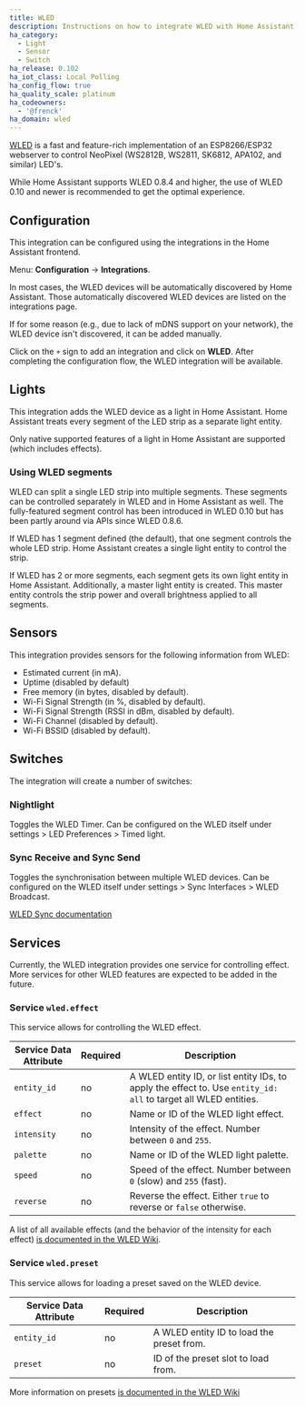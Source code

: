 ```yaml
---
title: WLED
description: Instructions on how to integrate WLED with Home Assistant.
ha_category:
  - Light
  - Sensor
  - Switch
ha_release: 0.102
ha_iot_class: Local Polling
ha_config_flow: true
ha_quality_scale: platinum
ha_codeowners:
  - '@frenck'
ha_domain: wled
---
```


[WLED](https://github.com/Aircoookie/WLED) is a fast and feature-rich
implementation of an ESP8266/ESP32 webserver to control
NeoPixel (WS2812B, WS2811, SK6812, APA102, and similar) LED's.

While Home Assistant supports WLED 0.8.4 and higher, the use of WLED 0.10 and
newer is recommended to get the optimal experience.

## Configuration

This integration can be configured using the integrations in the
Home Assistant frontend.

Menu: **Configuration** -> **Integrations**.

In most cases, the WLED devices will be automatically discovered by
Home Assistant. Those automatically discovered WLED devices are listed
on the integrations page.

If for some reason (e.g., due to lack of mDNS support on your network),
the WLED device isn't discovered, it can be added manually.

Click on the `+` sign to add an integration and click on **WLED**.
After completing the configuration flow, the WLED
integration will be available.

## Lights

This integration adds the WLED device as a light in Home Assistant.
Home Assistant treats every segment of the LED strip as a separate light
entity.

Only native supported features of a light in Home Assistant are supported
(which includes effects).

### Using WLED segments

WLED can split a single LED strip into multiple segments.
These segments can be controlled separately in WLED and in Home Assistant as
well. The fully-featured segment control has been introduced in WLED 0.10
but has been partly around via APIs since WLED 0.8.6.

If WLED has 1 segment defined (the default), that one segment controls the whole
LED strip. Home Assistant creates a single light entity to control the
strip.

If WLED has 2 or more segments, each segment gets its own light entity in
Home Assistant. Additionally, a master light entity is created. This master
entity controls the strip power and overall brightness applied to all segments.

## Sensors

This integration provides sensors for the following information from WLED:

- Estimated current (in mA).
- Uptime (disabled by default)
- Free memory (in bytes, disabled by default).
- Wi-Fi Signal Strength (in %, disabled by default).
- Wi-Fi Signal Strength (RSSI in dBm, disabled by default).
- Wi-Fi Channel (disabled by default).
- Wi-Fi BSSID (disabled by default).

## Switches

The integration will create a number of switches:

### Nightlight

Toggles the WLED Timer. 
Can be configured on the WLED itself under settings > LED Preferences > Timed light.

### Sync Receive and Sync Send

Toggles the synchronisation between multiple WLED devices. 
Can be configured on the WLED itself under settings > Sync Interfaces > WLED Broadcast.

[WLED Sync documentation](https://github.com/Aircoookie/WLED/wiki/Sync-WLED-devices-(UDP-Notifier))

## Services

Currently, the WLED integration provides one service for controlling effect.
More services for other WLED features are expected to be added in the future.

### Service `wled.effect`

This service allows for controlling the WLED effect.

| Service Data Attribute | Required | Description                                                                                                     |
| ---------------------- | -------- | --------------------------------------------------------------------------------------------------------------- |
| `entity_id`            | no       | A WLED entity ID, or list entity IDs, to apply the effect to. Use `entity_id: all` to target all WLED entities. |
| `effect`               | no       | Name or ID of the WLED light effect.                                                                            |
| `intensity`            | no       | Intensity of the effect. Number between `0` and `255`.                                                          |
| `palette`              | no       | Name or ID of the WLED light palette.                                                                           |
| `speed`                | no       | Speed of the effect. Number between `0` (slow) and `255` (fast).                                                |
| `reverse`              | no       | Reverse the effect. Either `true` to reverse or `false` otherwise.                                              |

A list of all available effects (and the behavior of the intensity for each
effect) [is documented in the WLED Wiki](https://github.com/Aircoookie/WLED/wiki/List-of-effects-and-palettes#effects).

### Service `wled.preset`

This service allows for loading a preset saved on the WLED device.

| Service Data Attribute | Required | Description                                                                                                     |
| ---------------------- | -------- | --------------------------------------------------------------------------------------------------------------- |
| `entity_id`            | no       | A WLED entity ID to load the preset from.                                                                       |
| `preset`               | no       | ID of the preset slot to load from.                                                                             |

More information on presets [is documented in the WLED Wiki](https://github.com/Aircoookie/WLED/wiki/Presets)
